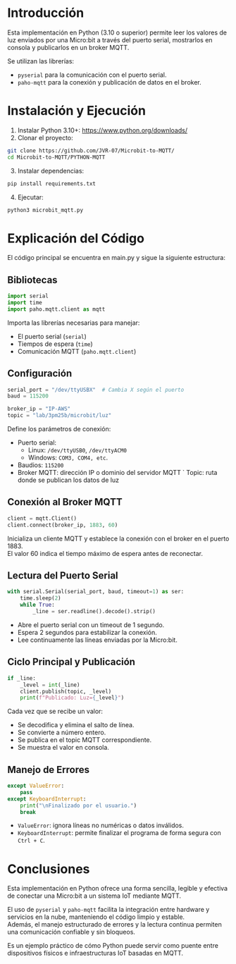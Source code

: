 # Introducción
Esta implementación en Python (3.10 o superior) permite leer los valores de luz enviados por una Micro:bit a través del puerto serial, mostrarlos en consola y publicarlos en un broker MQTT.
  
Se utilizan las librerías:
- `pyserial` para la comunicación con el puerto serial.
- `paho-mqtt` para la conexión y publicación de datos en el broker.
# Instalación y Ejecución
1. Instalar Python 3.10+: https://www.python.org/downloads/
2. Clonar el proyecto:
```bash
git clone https://github.com/JVR-07/Microbit-to-MQTT/
cd Microbit-to-MQTT/PYTHON-MQTT
```
3. Instalar dependencias:
```bash
pip install requirements.txt
```
4. Ejecutar:
```bash
python3 microbit_mqtt.py
```
# Explicación del Código
El código principal se encuentra en main.py y sigue la siguiente estructura:
## Bibliotecas
```python
import serial
import time
import paho.mqtt.client as mqtt
```
Importa las librerías necesarias para manejar:
- El puerto serial (`serial`)
- Tiempos de espera (`time`)
- Comunicación MQTT (`paho.mqtt.client`)
## Configuración
```python
serial_port = "/dev/ttyUSBX"  # Cambia X según el puerto
baud = 115200

broker_ip = "IP-AWS"
topic = "lab/3pm25b/microbit/luz"
```
Define los parámetros de conexión:
- Puerto serial:
  - Linux: `/dev/ttyUSB0`, `/dev/ttyACM0`
  - Windows: `COM3, COM4, etc`.
- Baudios: `115200`
- Broker MQTT: dirección IP o dominio del servidor MQTT
` Topic: ruta donde se publican los datos de luz
## Conexión al Broker MQTT
```python
client = mqtt.Client()
client.connect(broker_ip, 1883, 60)
```
Inicializa un cliente MQTT y establece la conexión con el broker en el puerto 1883.  
El valor 60 indica el tiempo máximo de espera antes de reconectar.  
## Lectura del Puerto Serial
```python
with serial.Serial(serial_port, baud, timeout=1) as ser:
    time.sleep(2)
    while True:
        _line = ser.readline().decode().strip()
```
- Abre el puerto serial con un timeout de 1 segundo.  
- Espera 2 segundos para estabilizar la conexión.
- Lee continuamente las líneas enviadas por la Micro:bit.
## Ciclo Principal y Publicación
```python
if _line:
    _level = int(_line)
    client.publish(topic, _level)
    print(f"Publicado: Luz={_level}")
````
Cada vez que se recibe un valor:
- Se decodifica y elimina el salto de línea.
- Se convierte a número entero.
- Se publica en el topic MQTT correspondiente.
- Se muestra el valor en consola.
## Manejo de Errores
```python
except ValueError:
    pass
except KeyboardInterrupt:
    print("\nFinalizado por el usuario.")
    break
```
- `ValueError`: ignora líneas no numéricas o datos inválidos.
- `KeyboardInterrupt`: permite finalizar el programa de forma segura con `Ctrl + C`.
# Conclusiones
Esta implementación en Python ofrece una forma sencilla, legible y efectiva de conectar una Micro:bit a un sistema IoT mediante MQTT.
  
El uso de `pyserial` y `paho-mqtt` facilita la integración entre hardware y servicios en la nube, manteniendo el código limpio y estable.  
Además, el manejo estructurado de errores y la lectura continua permiten una comunicación confiable y sin bloqueos.
  
Es un ejemplo práctico de cómo Python puede servir como puente entre dispositivos físicos e infraestructuras IoT basadas en MQTT.
